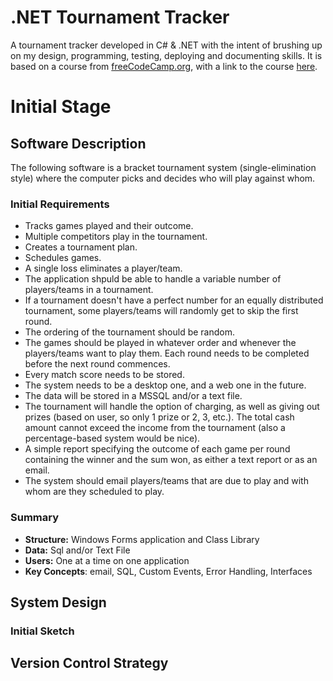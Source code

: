 # .NET Tournament Tracker

A tournament tracker developed in C# &amp; .NET with the intent of brushing up on my design, programming, testing, deploying and documenting skills. It is based on a course from [freeCodeCamp.org](https://www.freecodecamp.org), with a link to the course [here](https://www.youtube.com/watch?v=wfWxdh-_k_4&). 

# Initial Stage

## Software Description

The following software is a bracket tournament system (single-elimination style) where the computer picks and decides who will play against whom.

### Initial Requirements

* Tracks games played and their outcome.
* Multiple competitors play in the tournament.
* Creates a tournament plan.
* Schedules games.
* A single loss eliminates a player/team.
* The application shpuld be able to handle a variable number of players/teams in a tournament.
* If a tournament doesn't have a perfect number for an equally distributed tournament, some players/teams will randomly get to skip the first round.
* The ordering of the tournament should be random.
* The games should be played in whatever order and whenever the players/teams want to play them. Each round needs to be completed before the next round commences.
* Every match score needs to be stored.
* The system needs to be a desktop one, and a web one in the future. 
*  The data will be stored in a MSSQL and/or a text file.
*  The tournament will handle the option of charging, as well as giving out prizes (based on user, so  only 1 prize or 2, 3, etc.). The total cash amount cannot exceed the income from the tournament (also a percentage-based system would be nice). 
* A simple report specifying the outcome of each game per round containing the winner and the sum won, as either a text report or as an email. 
* The system should email players/teams that are due to play and with whom are they scheduled to play. 

### Summary
* **Structure:** Windows Forms application and Class Library
* **Data:** Sql and/or Text File
* **Users:** One at a time on one application
* **Key Concepts**: email, SQL, Custom Events, Error Handling, Interfaces 

## System Design

### Initial Sketch




## Version Control Strategy

